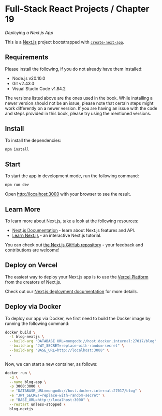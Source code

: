# Full-Stack React Projects / Chapter 19

_Deploying a Next.js App_

This is a [Next.js](https://nextjs.org/) project bootstrapped with [`create-next-app`](https://github.com/vercel/next.js/tree/canary/packages/create-next-app).

## Requirements

Please install the following, if you do not already have them installed:

- Node.js v20.10.0
- Git v2.43.0
- Visual Studio Code v1.84.2

The versions listed above are the ones used in the book. While installing a newer version should not be an issue, please note that certain steps might work differently on a newer version. If you are having an issue with the code and steps provided in this book, please try using the mentioned versions.

## Install

To install the dependencies:

```bash
npm install
```

## Start

To start the app in development mode, run the following command:

```bash
npm run dev
```

Open [http://localhost:3000](http://localhost:3000) with your browser to see the result.

## Learn More

To learn more about Next.js, take a look at the following resources:

- [Next.js Documentation](https://nextjs.org/docs) - learn about Next.js features and API.
- [Learn Next.js](https://nextjs.org/learn) - an interactive Next.js tutorial.

You can check out [the Next.js GitHub repository](https://github.com/vercel/next.js/) - your feedback and contributions are welcome!

## Deploy on Vercel

The easiest way to deploy your Next.js app is to use the [Vercel Platform](https://vercel.com/new?utm_medium=default-template&filter=next.js&utm_source=create-next-app&utm_campaign=create-next-app-readme) from the creators of Next.js.

Check out our [Next.js deployment documentation](https://nextjs.org/docs/deployment) for more details.

## Deploy via Docker

To deploy our app via Docker, we first need to build the Docker image by running the following command:

```bash
docker build \
  -t blog-nextjs \
  --build-arg "DATABASE_URL=mongodb://host.docker.internal:27017/blog" \
  --build-arg "JWT_SECRET=replace-with-random-secret" \
  --build-arg "BASE_URL=http://localhost:3000" \
  .
```

Now, we can start a new container, as follows:

```bash
docker run \
  -d \
  --name blog-app \
  -p 3000:3000 \
  -e "DATABASE_URL=mongodb://host.docker.internal:27017/blog" \
  -e "JWT_SECRET=replace-with-random-secret" \
  -e "BASE_URL=http://localhost:3000" \
  --restart unless-stopped \
  blog-nextjs
```